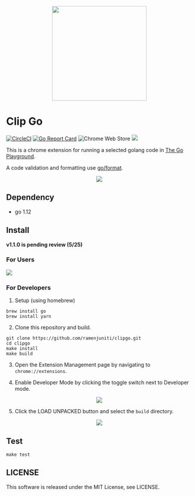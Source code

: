 <div align="center">
  <img src="https://i.gyazo.com/eedc49e827385ac25527264bac38d8c4.png" width=256>
</div>

# Clip Go

[![CircleCI](https://circleci.com/gh/ramenjuniti/clipgo.svg?style=svg)](https://circleci.com/gh/ramenjuniti/clipgo)
[![Go Report Card](https://goreportcard.com/badge/github.com/ramenjuniti/clipgo)](https://goreportcard.com/report/github.com/ramenjuniti/clipgo)
![Chrome Web Store](https://img.shields.io/chrome-web-store/v/khkfegmjjbijinlbmffohmiofhpnjlja.svg)
![](https://img.shields.io/chrome-web-store/users/khkfegmjjbijinlbmffohmiofhpnjlja.svg)

This is a chrome extension for running a selected golang code in [The Go Playground](https://play.golang.org/).

A code validation and formatting use [go/format](https://golang.org/pkg/go/format/).

<div align="center">
  <img src="https://i.gyazo.com/b5a55cee8b61acb4388ed0aa767a55d4.gif">
</div>

## Dependency

- go 1.12

## Install

**v1.1.0 is pending review (5/25)**

### For Users

[![](https://developer.chrome.com/webstore/images/ChromeWebStore_BadgeWBorder_v2_340x96.png)](https://chrome.google.com/webstore/detail/clip-go/khkfegmjjbijinlbmffohmiofhpnjlja)

### For Developers

1. Setup (using homebrew)

```
brew install go
brew install yarn
```

2. Clone this repository and build.

```
git clone https://github.com/ramenjuniti/clipgo.git
cd clipgo
make install
make build
```

3. Open the Extension Management page by navigating to `chrome://extensions`.

4. Enable Developer Mode by clicking the toggle switch next to Developer mode.

<div align="center">
  <img src="https://i.gyazo.com/80b67452913a6147aa89cd05c6c78f4a.png">
</div>

5. Click the LOAD UNPACKED button and select the `build` directory.

<div align="center">
  <img src="https://i.gyazo.com/837cf2b32fbe485cb1b360aa31e052c3.png">
</div>

## Test

```
make test
```

## LICENSE

This software is released under the MIT License, see LICENSE.
